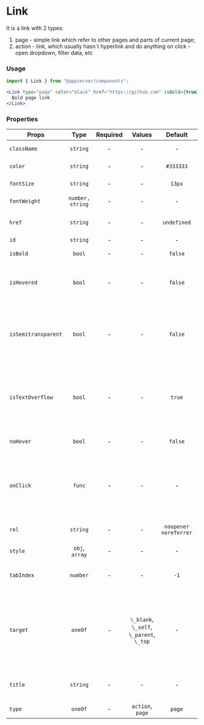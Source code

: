 # Link

It is a link with 2 types:

1. page - simple link which refer to other pages and parts of current page;
2. action - link, which usually hasn`t hyperlink and do anything on click - open dropdown, filter data, etc

### Usage

```js
import { Link } from "@appserver/components";
```

```jsx
<Link type="page" color="black" href="https://github.com" isBold={true}>
  Bold page link
</Link>
```

### Properties

| Props               |       Type       | Required |                  Values                  |        Default        | Description                                                                                    |
| ------------------- | :--------------: | :------: | :--------------------------------------: | :-------------------: | ---------------------------------------------------------------------------------------------- |
| `className`         |     `string`     |    -     |                    -                     |           -           | Accepts class                                                                                  |
| `color`             |     `string`     |    -     |                    -                     |       `#333333`       | Color of link                                                                                  |
| `fontSize`          |     `string`     |    -     |                    -                     |        `13px`         | Font size of link                                                                              |
| `fontWeight`        | `number, string` |    -     |                    -                     |           -           | Font weight of link                                                                            |
| `href`              |     `string`     |    -     |                    -                     |      `undefined`      | Used as HTML `href` property                                                                   |
| `id`                |     `string`     |    -     |                    -                     |           -           | Accepts id                                                                                     |
| `isBold`            |      `bool`      |    -     |                    -                     |        `false`        | Set font weight                                                                                |
| `isHovered`         |      `bool`      |    -     |                    -                     |        `false`        | Set hovered state and effects of link.                                                         |
| `isSemitransparent` |      `bool`      |    -     |                    -                     |        `false`        | Set css-property 'opacity' to 0.5. Usually apply for users with "pending" status               |
| `isTextOverflow`    |      `bool`      |    -     |                    -                     |        `true`         | Activate or deactivate _text-overflow_ CSS property with ellipsis (' … ') value                |
| `noHover`           |      `bool`      |    -     |                    -                     |        `false`        | Disabled hover styles                                                                          |
| `onClick`           |      `func`      |    -     |                    -                     |           -           | What the link will trigger when clicked. Only for \'action\' type of link                      |
| `rel`               |     `string`     |    -     |                    -                     | `noopener noreferrer` | Used as HTML `rel` property                                                                    |
| `style`             |  `obj`, `array`  |    -     |                    -                     |           -           | Accepts css style                                                                              |
| `tabIndex`          |     `number`     |    -     |                    -                     |         `-1`          | Used as HTML `tabindex` property                                                               |
| `target`            |     `oneOf`      |    -     | `\_blank`, `\_self`, `\_parent`, `\_top` |           -           | The _target_ attribute specifies where the linked document will open when the link is clicked. |
| `title`             |     `string`     |    -     |                    -                     |           -           | Used as HTML `title` property                                                                  |
| `type`              |     `oneOf`      |    -     |             `action`, `page`             |        `page`         | Type of link s                                                                                 |
